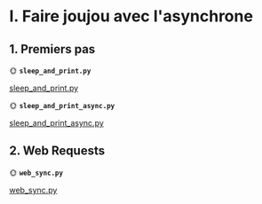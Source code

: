 
# I. Faire joujou avec l'asynchrone

## 1. Premiers pas

🌞 **`sleep_and_print.py`**

[sleep_and_print.py](python/sleep_and_print.py)

🌞 **`sleep_and_print_async.py`**

[sleep_and_print_async.py](python/sleep_and_print_async.py)

## 2. Web Requests

🌞 **`web_sync.py`**

[web_sync.py](python/web_sync.py)
